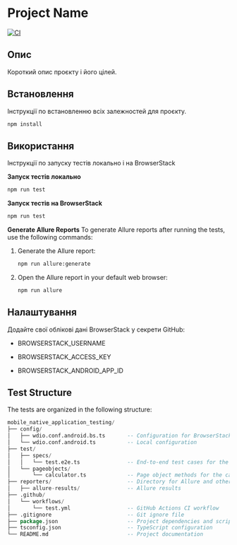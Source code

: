 # Project Name

[![CI](https://github.com/your-username/your-repository/actions/workflows/test.yml/badge.svg)](https://github.com/your-username/your-repository/actions/workflows/test.yml)

## Опис

Короткий опис проєкту і його цілей.

## Встановлення

Інструкції по встановленню всіх залежностей для проєкту.

```bash
npm install
```

## Використання
Інструкції по запуску тестів локально і на BrowserStack

**Запуск тестів локально**
```bash
npm run test
```

**Запуск тестів на BrowserStack**
```bash
npm run test
```

**Generate Allure Reports**
To generate Allure reports after running the tests, use the following commands:
1. Generate the Allure report:
   ```bash
   npm run allure:generate
   ```

2. Open the Allure report in your default web browser:
   ```bash
   npm run allure
   ```
   
## Налаштування


Додайте свої облікові дані BrowserStack у секрети GitHub:

-  BROWSERSTACK_USERNAME

-  BROWSERSTACK_ACCESS_KEY

-  BROWSERSTACK_ANDROID_APP_ID

## Test Structure

The tests are organized in the following structure:
   ```sql
mobile_native_application_testing/
├── config/
│   ├── wdio.conf.android.bs.ts       -- Configuration for BrowserStack
│   └── wdio.conf.android.ts          -- Local configuration
├── test/
│   ├── specs/
│   │   └── test.e2e.ts               -- End-to-end test cases for the calculator
│   └── pageobjects/
│       └── calculator.ts             -- Page object methods for the calculator
├── reporters/                        -- Directory for Allure and other reports
│   ├── allure-results/               -- Allure results
├── .github/
│   └── workflows/
│       └── test.yml                  -- GitHub Actions CI workflow
├── .gitignore                        -- Git ignore file
├── package.json                      -- Project dependencies and scripts
├── tsconfig.json                     -- TypeScript configuration
└── README.md                         -- Project documentation
```
